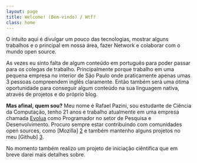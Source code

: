 ```yaml
---
layout: page
title: Welcome! (Bem-vindo) / Wtf?
class: home
---
```


O intuito aqui é divulgar um pouco das tecnologias, mostrar alguns trabalhos e o principal em nossa área, fazer Network e colaborar com o mundo open source.

As vezes eu sinto falta de algum conteúdo em português para poder passar para os colegas de trabalho. Principalmente porque trabalho em uma pequena empresa no interior de São Paulo onde praticamente apenas umas 3 pessoas compreendem inglês claramente. Então também será uma ótima oportunidade para conseguir algum conteúdo na sua linguagem nativa, através de projetos e do próprio blog.

**Mas afinal, quem sou?** Meu nome é Rafael Pazini, sou estudante de Ciência da Computação, tenho 21 anos e trabalho atualmente em uma empresa chamada [Evolua][1] como Programador no setor de Pesquisa e Desenvolvimento. Procuro sempre estar contribuindo com comunidades open sources, como [Mozilla] [2] e também mantenho alguns projetos no meu [Github] [3].

No momento também realizo um projeto de iniciação ciêntifica que em breve darei mais detalhes sobre.


[1]: http://evoluaeducacao.com.br/ "Evolua"
[2]: https://developer.mozilla.org/en-US/docs/MDN/Contribute "Mozilla Contribute"
[3]: https://github.com/rflpazini "Github Rafael Pazini"